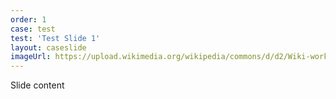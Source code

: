 ```yaml
---
order: 1
case: test
test: 'Test Slide 1'
layout: caseslide
imageUrl: https://upload.wikimedia.org/wikipedia/commons/d/d2/Wiki-workshop_Festivaletteratura_2012_02.JPG
---
```


Slide content